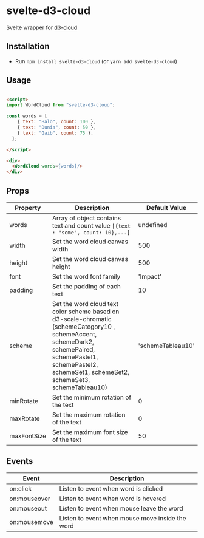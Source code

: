 # svelte-d3-cloud

Svelte wrapper for [d3-cloud](https://github.com/jasondavies/d3-cloud)

## Installation

* Run `npm install svelte-d3-cloud` (or `yarn add svelte-d3-cloud`)

## Usage

```html

<script>
import WordCloud from "svelte-d3-cloud";

const words = [
    { text: "Halo", count: 100 },
    { text: "Dunia", count: 50 },
    { text: "Gaib", count: 75 },
  ];

</script>

<div>
  <WordCloud words={words}/>
</div>

```

## Props
| Property | Description             | Default Value |
|----------|-------------------------|---------------|
| words    | Array of object contains text and count value ``` [{text : "some", count: 10},...] ``` | undefined |
| width    | Set the word cloud canvas width  | 500           |
| height   | Set the word cloud canvas height | 500           |
| font     | Set the word font family | 'Impact'      |
| padding     | Set the padding of each text | 10     |
| scheme     | Set the word cloud text color scheme based on d3-scale-chromatic (schemeCategory10 , schemeAccent, schemeDark2, schemePaired, schemePastel1, schemePastel2, schemeSet1, schemeSet2, schemeSet3, schemeTableau10) | 'schemeTableau10'     |
| minRotate     | Set the minimum rotation of the text | 0     |
| maxRotate     | Set the maximum rotation of the text | 0     |
| maxFontSize     | Set the maximum font size of the text | 50     |
   
## Events

| Event | Description             |
|----------|-------------------------|
| on:click        | Listen to event when word is clicked | 
| on:mouseover    | Listen to event when word is hovered |
| on:mouseout     | Listen to event when mouse leave the word|
| on:mousemove    | Listen to event when mouse move inside the word |

